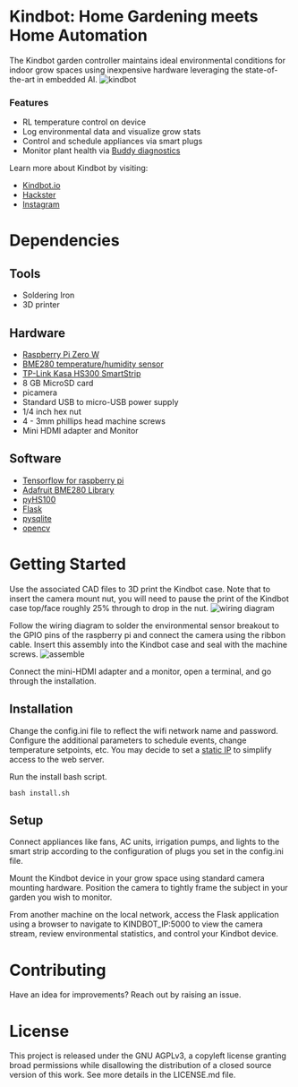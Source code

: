 # Kindbot: Home Gardening meets Home Automation

The Kindbot garden controller maintains ideal environmental conditions for indoor grow spaces using inexpensive hardware leveraging the state-of-the-art in embedded AI.
![kindbot](http://kindbot.io/images/kindbot_an_intro.gif)

### Features
 * RL temperature control on device
 * Log environmental data and visualize grow stats
 * Control and schedule appliances via smart plugs
 * Monitor plant health via [Buddy diagnostics](https://buddy.kindbot.io)

Learn more about Kindbot by visiting:
 * [Kindbot.io](http://kindbot.io/)
 * [Hackster](https://www.hackster.io/kindbot/kindbot-smart-home-gardening-4c218a)
 * [Instagram](https://www.instagram.com/kindbot/)

# Dependencies


## Tools
 * Soldering Iron
 * 3D printer


## Hardware
 * [Raspberry Pi Zero W](https://www.raspberrypi.org/products/raspberry-pi-zero/)
 * [BME280 temperature/humidity sensor](https://www.adafruit.com/product/2652)
 * [TP-Link Kasa HS300 SmartStrip](https://www.kasasmart.com/us/products/smart-plugs/kasa-smart-wi-fi-power-strip-hs300)
 * 8 GB MicroSD card
 * picamera
 * Standard USB to micro-USB power supply
 * 1/4 inch hex nut
 * 4 - 3mm phillips head machine screws
 * Mini HDMI adapter and Monitor

## Software
 * [Tensorflow for raspberry pi](https://github.com/samjabrahams/tensorflow-on-raspberry-pi)
 * [Adafruit BME280 Library](https://github.com/adafruit/Adafruit_BME280_Library)
 * [pyHS100](https://github.com/GadgetReactor/pyHS100)
 * [Flask](http://flask.pocoo.org/)
 * [pysqlite](https://pypi.org/project/pysqlite/)
 * [opencv](https://pypi.org/project/opencv-python/)

# Getting Started

Use the associated CAD files to 3D print the Kindbot case. 
Note that to insert the camera mount nut, you will need to pause the print of the Kindbot case top/face roughly 25% through to drop in the nut.
![wiring diagram](http://kindbot.io/images/kindbot_diagram.png)

Follow the wiring diagram to solder the environmental sensor breakout to the GPIO pins of the raspberry pi and connect the camera using the ribbon cable.
Insert this assembly into the Kindbot case and seal with the machine screws.
![assemble](http://kindbot.io/images/assemble_kindbot.gif)

Connect the mini-HDMI adapter and a monitor, open a terminal, and go through the installation.

## Installation

Change the config.ini file to reflect the wifi network name and password.
Configure the additional parameters to schedule events, change temperature setpoints, etc.
You may decide to set a [static IP](https://www.modmypi.com/blog/tutorial-how-to-give-your-raspberry-pi-a-static-ip-address) to simplify access to the web server.

Run the install bash script.
```
bash install.sh
```

## Setup

Connect appliances like fans, AC units, irrigation pumps, and lights to the smart strip according to the configuration of plugs you set in the config.ini file.

Mount the Kindbot device in your grow space using standard camera mounting hardware. 
Position the camera to tightly frame the subject in your garden you wish to monitor.

From another machine on the local network, access the Flask application using a browser to navigate to KINDBOT_IP:5000 to view the camera stream, review environmental statistics, and control your Kindbot device.


# Contributing

Have an idea for improvements? Reach out by raising an issue.

# License

This project is released under the GNU AGPLv3, a copyleft license granting broad permissions while disallowing the distribution of a closed source version of this work.
See more details in the LICENSE.md file.
